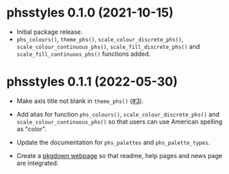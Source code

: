 # phsstyles 0.1.0 (2021-10-15)

- Initial package release.
- `phs_colours()`, `theme_phs()`, `scale_colour_discrete_phs()`, 
`scale_colour_continuous_phs()`, `scale_fill_discrete_phs()` and 
`scale_fill_continuous_phs()` functions added. 

# phsstyles 0.1.1 (2022-05-30)

- Make axis title not blank in `theme_phs()` ([#3](https://github.com/Public-Health-Scotland/phsstyles/issues/3)).

- Add alias for function `phs_colours()`, `scale_colour_discrete_phs()` and `scale_colour_continuous_phs()` so that users can use American spelling as "color".

- Update the documentation for `phs_palettes` and `phs_palette_types`. 

- Create a [pkgdown webpage](https://public-health-scotland.github.io/phsstyles/) so that readme, help pages and news page are integrated. 
